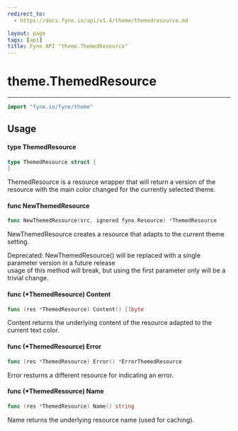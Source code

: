 ```yaml
---
redirect_to:
  - https://docs.fyne.io/api/v1.4/theme/themedresource.md

layout: page
tags: [api]
title: Fyne API "theme.ThemedResource"
---
```



# theme.ThemedResource
---
```go
import "fyne.io/fyne/theme"
```

## Usage

#### type ThemedResource

```go
type ThemedResource struct {
}
```

ThemedResource is a resource wrapper that will return a version of the resource with the main color changed for the currently selected theme.

#### func  NewThemedResource

```go
func NewThemedResource(src, ignored fyne.Resource) *ThemedResource
```
NewThemedResource creates a resource that adapts to the current theme setting.


<div class="deprecated">
Deprecated: NewThemedResource() will be replaced with a single parameter version in a future release</div> usage of this method will break, but using the first parameter only will be a trivial change.

#### func (*ThemedResource) Content

```go
func (res *ThemedResource) Content() []byte
```
Content returns the underlying content of the resource adapted to the current text color.

#### func (*ThemedResource) Error

```go
func (res *ThemedResource) Error() *ErrorThemedResource
```
Error resturns a different resource for indicating an error.

#### func (*ThemedResource) Name

```go
func (res *ThemedResource) Name() string
```
Name returns the underlying resource name (used for caching).
